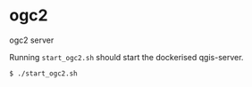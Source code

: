 # ogc2
ogc2 server

Running `start_ogc2.sh` should start the dockerised qgis-server.

```
$ ./start_ogc2.sh
```
